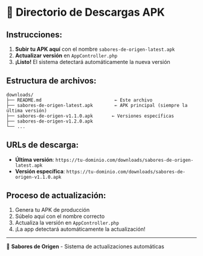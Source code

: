 # 📱 Directorio de Descargas APK

## Instrucciones:

1. **Subir tu APK aquí** con el nombre `sabores-de-origen-latest.apk`
2. **Actualizar versión** en `AppController.php`
3. **¡Listo!** El sistema detectará automáticamente la nueva versión

## Estructura de archivos:

```
downloads/
├── README.md                           ← Este archivo
├── sabores-de-origen-latest.apk        ← APK principal (siempre la última versión)
├── sabores-de-origen-v1.1.0.apk       ← Versiones específicas
├── sabores-de-origen-v1.2.0.apk
└── ...
```

## URLs de descarga:

- **Última versión**: `https://tu-dominio.com/downloads/sabores-de-origen-latest.apk`
- **Versión específica**: `https://tu-dominio.com/downloads/sabores-de-origen-v1.1.0.apk`

## Proceso de actualización:

1. Genera tu APK de producción
2. Súbelo aquí con el nombre correcto
3. Actualiza la versión en `AppController.php`
4. ¡La app detectará automáticamente la actualización!

---
🌾 **Sabores de Origen** - Sistema de actualizaciones automáticas